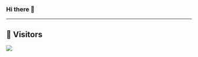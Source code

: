 ### Hi there 👋

---

## 👀  Visitors
<img src="https://profile-counter.glitch.me/KF5-off/count.svg" />
